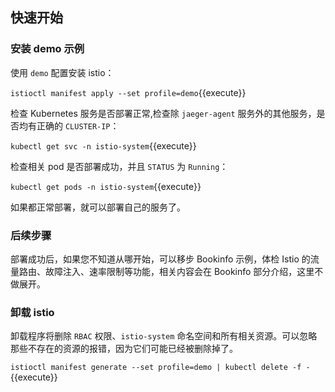 
## 快速开始

### 安装 demo 示例

使用 `demo` 配置安装 istio：

`istioctl manifest apply --set profile=demo`{{execute}}

检查 Kubernetes 服务是否部署正常,检查除 `jaeger-agent` 服务外的其他服务，是否均有正确的 `CLUSTER-IP`：

`kubectl get svc -n istio-system`{{execute}}

检查相关 pod 是否部署成功，并且 `STATUS` 为 `Running`：

`kubectl get pods -n istio-system`{{execute}}

如果都正常部署，就可以部署自己的服务了。

### 后续步骤

部署成功后，如果您不知道从哪开始，可以移步 Bookinfo 示例，体检 Istio 的流量路由、故障注入、速率限制等功能，相关内容会在 Bookinfo 部分介绍，这里不做展开。

### 卸载 istio

卸载程序将删除 `RBAC` 权限、`istio-system` 命名空间和所有相关资源。可以忽略那些不存在的资源的报错，因为它们可能已经被删除掉了。

`istioctl manifest generate --set profile=demo | kubectl delete -f -`{{execute}}

